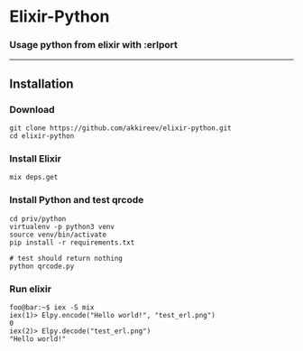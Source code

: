 # Elixir-Python

### Usage python from elixir with :erlport 

---

## Installation

### Download
```console
git clone https://github.com/akkireev/elixir-python.git
cd elixir-python
``` 

### Install Elixir
```console
mix deps.get
``` 

### Install Python and test qrcode
```console
cd priv/python
virtualenv -p python3 venv
source venv/bin/activate
pip install -r requirements.txt

# test should return nothing
python qrcode.py
``` 

### Run elixir
```console
foo@bar:~$ iex -S mix
iex(1)> Elpy.encode("Hello world!", "test_erl.png")
0
iex(2)> Elpy.decode("test_erl.png")
"Hello world!"
```
